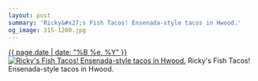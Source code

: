 ```yaml
---
layout: post
summary: 'Ricky&#x27;s Fish Tacos! Ensenada-style tacos in Hwood.'
og_image: 315-1280.jpg
---
```


<p>
  <time><a href="/315">{{ page.date | date: "%B %e, %Y" }}</a></time>
  <a href="/315"><img src="{{ site.assets_url }}/315-640.jpg" srcset="{{ site.assets_url }}/315-1280.jpg 1280w, {{ site.assets_url }}/315-960.jpg 960w, {{ site.assets_url }}/315-640.jpg 640w, {{ site.assets_url }}/315-320.jpg 320w" sizes="(min-width: 700px) 50vw, calc(100vw - 2rem)" alt="Ricky&#x27;s Fish Tacos! Ensenada-style tacos in Hwood." /></a>
  <span>Ricky&#x27;s Fish Tacos! Ensenada-style tacos in Hwood.</span>
</p>
